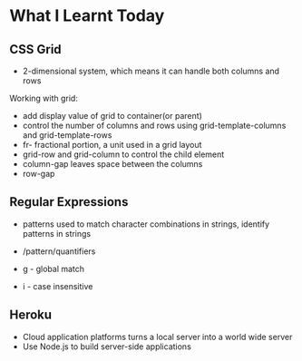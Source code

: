 # What I Learnt Today

## CSS Grid

- 2-dimensional system, which means it can handle both columns and rows

Working with grid:

- add display value of grid to container(or parent)
- control the number of columns and rows using grid-template-columns and grid-template-rows
- fr- fractional portion, a unit used in a grid layout
- grid-row and grid-column to control the child element
- column-gap leaves space between the columns
- row-gap

## Regular Expressions

- patterns used to match character combinations in strings, identify patterns in strings

- /pattern/quantifiers
- g - global match
- i - case insensitive

## Heroku

- Cloud application platforms turns a local server into a world wide server
- Use Node.js to build server-side applications
